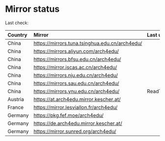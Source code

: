 <script src="./time.js"></script>
# Mirror status
Last check: <script type="text/javascript">localize(1680751104.915109);</script>

|Country|Mirror|Last update|
|:------|:-----|:----------|
|China|https://mirrors.tuna.tsinghua.edu.cn/arch4edu/|<script type="text/javascript">localize(1680719759);</script>|
|China|https://mirrors.aliyun.com/arch4edu/|<script type="text/javascript">localize(1680676427);</script>|
|China|https://mirrors.bfsu.edu.cn/arch4edu/|<script type="text/javascript">localize(1680719759);</script>|
|China|https://mirror.iscas.ac.cn/arch4edu/|<script type="text/javascript">localize(1680719759);</script>|
|China|https://mirrors.nju.edu.cn/arch4edu/|<script type="text/javascript">localize(1680676427);</script>|
|China|https://mirrors.sau.edu.cn/arch4edu/|<script type="text/javascript">localize(1673850842);</script>|
|China|https://mirrors.ynu.edu.cn/arch4edu/|ReadTimeout|
|Austria|https://at.arch4edu.mirror.kescher.at/|<script type="text/javascript">localize(1680719759);</script>|
|France|https://mirror.lesviallon.fr/arch4edu/|<script type="text/javascript">localize(1680719759);</script>|
|Germany|https://pkg.fef.moe/arch4edu/|<script type="text/javascript">localize(1680719759);</script>|
|Germany|https://de.arch4edu.mirror.kescher.at/|<script type="text/javascript">localize(1680719759);</script>|
|Germany|https://mirror.sunred.org/arch4edu/|<script type="text/javascript">localize(1680719759);</script>|

<script src="./tablefilter/tablefilter.js"></script>
<script src="./table.js"></script>
